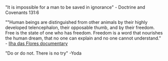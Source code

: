 "It is impossible for a man to be saved in ignorance" - Doctrine and Covenants 131:6

""Human beings are distinguished from other animals by their highly developed telencephalon, their opposable thumb, and by their freedom. Free is the state of one who has freedom. Freedom is a word that nourishes the human dream, that no one can explain and no one cannot understand." - [Ilha das Flores documentary](https://www.youtube.com/watch?v=jO8xT5q4ahE)

"Do or do not. There is no try" -Yoda
